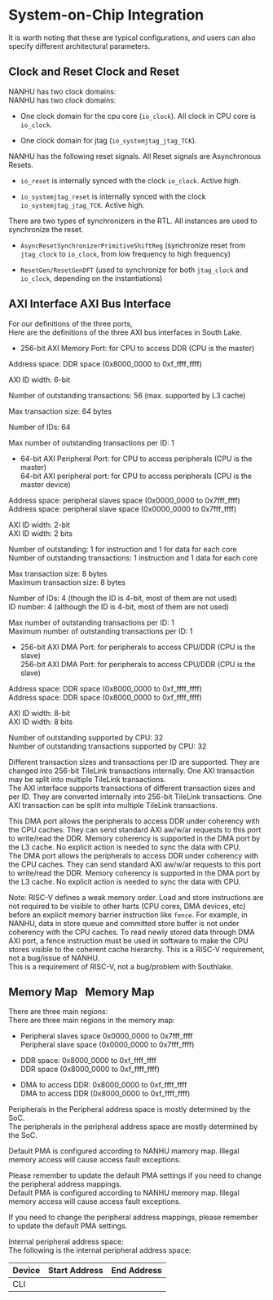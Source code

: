 # System-on-Chip Integration

It is worth noting that these are typical configurations, and users can also specify different architectural parameters.

## Clock and Reset Clock and Reset

NANHU has two clock domains:<br>NANHU has two clock domains:

* One clock domain for the cpu core (`io_clock`). All clock in CPU core is `io_clock`.

* One clock domain for jtag (`io_systemjtag_jtag_TCK`).

NANHU has the following reset signals.
All Reset signals are Asynchronous Resets.

* `io_reset` is internally synced with the clock `io_clock`. Active high.

* `io_systemjtag_reset` is internally synced with the clock `io_systemjtag_jtag_TCK`. Active high.

There are two types of synchronizers in the RTL. All instances are used to synchronize the reset.

* `AsyncResetSynchronizerPrimitiveShiftReg` (synchronize reset from `jtag_clock` to `io_clock`, from low frequency to high frequency)

* `ResetGen/ResetGenDFT` (used to synchronize for both `jtag_clock` and `io_clock`, depending on the instantiations)

## AXI Interface AXI Bus Interface

For our definitions of the three ports,<br>Here are the definitions of the three AXI bus interfaces in South Lake.

- 256-bit AXI Memory Port: for CPU to access DDR (CPU is the master)

Address space: DDR space (0x8000_0000 to 0xf_ffff_ffff)

AXI ID width: 6-bit

Number of outstanding transactions: 56 (max. supported by L3 cache)

Max transaction size: 64 bytes

Number of IDs: 64

Max number of outstanding transactions per ID: 1

- 64-bit AXI Peripheral Port: for CPU to access peripherals (CPU is the master)<br>64-bit AXI peripheral port: for CPU to access peripherals (CPU is the master device)

Address space: peripheral slaves space (0x0000_0000 to 0x7fff_ffff)<br>Address space: peripheral slave space (0x0000_0000 to 0x7fff_ffff)

AXI ID width: 2-bit<br>AXI ID width: 2 bits

Number of outstanding: 1 for instruction and 1 for data for each core<br>Number of outstanding transactions: 1 instruction and 1 data for each core

Max transaction size: 8 bytes<br>Maximum transaction size: 8 bytes

Number of IDs: 4 (though the ID is 4-bit, most of them are not used)<br>ID number: 4 (although the ID is 4-bit, most of them are not used)

Max number of outstanding transactions per ID: 1<br>Maximum number of outstanding transactions per ID: 1

- 256-bit AXI DMA Port: for peripherals to access CPU/DDR (CPU is the slave)<br>256-bit AXI DMA Port: for peripherals to access CPU/DDR (CPU is the slave)

Address space: DDR space (0x8000_0000 to 0xf_ffff_ffff)<br>Address space: DDR space (0x8000_0000 to 0xf_ffff_ffff)

AXI ID width: 8-bit<br>AXI ID width: 8 bits

Number of outstanding supported by CPU: 32<br>Number of outstanding transactions supported by CPU: 32

Different transaction sizes and transactions per ID are supported. They are changed into 256-bit TileLink transactions internally. One AXI transaction may be split into multiple TileLink transactions.<br>The AXI interface supports transactions of different transaction sizes and per ID. They are converted internally into 256-bit TileLink transactions. One AXI transaction can be split into multiple TileLink transactions.

This DMA port allows the peripherals to access DDR under coherency with the CPU caches. They can send standard AXI aw/w/ar requests to this port to write/read the DDR. Memory coherency is supported in the DMA port by the L3 cache. No explicit action is needed to sync the data with CPU.<br>The DMA port allows the peripherals to access DDR under coherency with the CPU caches. They can send standard AXI aw/w/ar requests to this port to write/read the DDR. Memory coherency is supported in the DMA port by the L3 cache. No explicit action is needed to sync the data with CPU.

Note: RISC-V defines a weak memory order. Load and store instructions are not required to be visible to other harts (CPU cores, DMA devices, etc) before an explicit memory barrier instruction like `fence`. For example, in NANHU, data in store queue and committed store buffer is not under coherency with the
CPU caches. To read newly stored data through DMA AXI port, a fence instruction must be used in software to make the CPU stores visible to the coherent cache hierarchy. This is a RISC-V requirement, not a bug/issue of NANHU.<br> This is a requirement of RISC-V, not a bug/problem with Southlake.

## Memory Map &nbsp; Memory Map

There are three main regions:<br>There are three main regions in the memory map:

* Peripheral slaves space 0x0000_0000 to 0x7fff_ffff<br>Peripheral slave space (0x0000_0000 to 0x7fff_ffff)

* DDR space: 0x8000_0000 to 0xf_ffff_ffff<br>DDR space (0x8000_0000 to 0xf_ffff_ffff)

* DMA to access DDR: 0x8000_0000 to 0xf_ffff_ffff<br>DMA to access DDR (0x8000_0000 to 0xf_ffff_ffff)

Peripherals in the Peripheral address space is mostly determined by the SoC.<br>The peripherals in the peripheral address space are mostly determined by the SoC.

Default PMA is configured according to NANHU mamory map. Illegal memory access will cause access fault exceptions.

Please remember to update the default PMA settings if you need to change the peripheral address mappings.<br>Default PMA is configured according to NANHU memory map. Illegal memory access will cause access fault exceptions.

If you need to change the peripheral address mappings, please remember to update the default PMA settings.

Internal peripheral address space:<br>The following is the internal peripheral address space:

| Device | Start Address | End Address |
| ------- | ---------- | -------- |
| CLI

